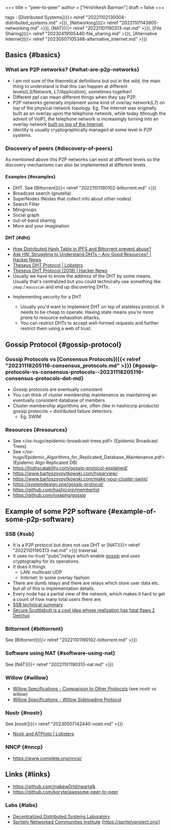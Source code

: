 +++
title = "peer-to-peer"
author = ["Hrishikesh Barman"]
draft = false
+++

tags
: [Distributed Systems]({{< relref "20221102130004-distributed_systems.md" >}}), [Networking]({{< relref "20221101143905-networking.md" >}}), [NAT]({{< relref "20221101190313-nat.md" >}}), [File Sharing]({{< relref "20230419105440-file_sharing.md" >}}), [Alternative Internet]({{< relref "20230507105348-alternative_internet.md" >}})


## Basics {#basics}


### What are P2P networks? {#what-are-p2p-networks}

-   I am not sure of the theoretical definitions but out in the wild, the main thing to understand is that this can happen at different levels(L3/Network, L7/Application), sometimes together!
-   Different ppl can mean different things when they say P2P.
-   P2P networks generally implement some kind of overlay network(L7) on top of the physical network topology. Eg. The Internet was originally built as an overlay upon the telephone network, while today (through the advent of VoIP), the telephone network is increasingly turning into an overlay network [built on top of the Internet](https://en.wikipedia.org/wiki/Overlay_network).
-   Identity is usually cryptographically managed at some level in P2P systems.


### Discovery of peers {#discovery-of-peers}

As mentioned above this P2P networks can exist at different levels so the discovery mechanisms can also be implemented at different levels.


#### Examples {#examples}

-   DHT. See [Bittorrent]({{< relref "20221101190102-bittorrent.md" >}})
-   Broadcast search (gnutella)
-   SuperNodes (Nodes that collect info about other nodes)
-   Search Filter
-   Minigroups
-   Social graph
-   out-of-band sharing
-   More and your imagination


#### DHT {#dht}

-   [How Distributed Hash Table in IPFS and Bittorrent prevent abuse?](https://stackoverflow.com/questions/53267939/how-distributed-hash-table-in-ipfs-and-bittorrent-prevent-abuse)
-   [Ask HN: Struggling to Understand DHTs – Any Good Resources? | Hacker News](https://news.ycombinator.com/item?id=43065125)
-   [Theseus DHT Protocol | Lobsters](https://lobste.rs/s/vkxuwv/theseus_dht_protocol)
-   [Theseus DHT Protocol (2018) | Hacker News](https://news.ycombinator.com/item?id=36394247)
-   Usually we have to know the address of the DHT by some means. Usually that's centralized but you could technically use something like `zmap` / `massscan` and end up discovering DHTs.

<!--list-separator-->

-  Implementing security for a DHT

    -   Usually you'd want to implement DHT on top of stateless protocol. It needs to be cheap to operate. Having state means you're more prone to resource exhaustion attacks.
    -   You can restrict DHTs to accept well-formed requests and further restrict them using a web of trust.


## Gossip Protocol {#gossip-protocol}


### Gossip Protocols vs [Consensus Protocols]({{< relref "20231118205116-consensus_protocols.md" >}}) {#gossip-protocols-vs-consensus-protocols--20231118205116-consensus-protocols-dot-md}

-   Gossip protocols are eventually consistent
-   You can think of cluster membership maintenance as maintaining an eventually consistent database of members
-   Cluster membership algorithms are, often (like in hashicorp products) gossip protocols + distributed failure detectors.
    -   Eg. SWIM


### Resources {#resources}

-   See </ox-hugo/epidemic-broadcast-trees.pdf> (Epidemic Broadcast Trees)
-   See </ox-hugo/Epidemic_Algorithms_for_Replicated_Database_Maintenance.pdf> (Epidemic Algo Replicated DB)
-   <https://highscalability.com/gossip-protocol-explained/>
-   <https://www.bartoszsypytkowski.com/hyparview/>
-   <https://www.bartoszsypytkowski.com/make-your-cluster-swim/>
-   <https://systemdesign.one/gossip-protocol/>
-   <https://github.com/hashicorp/memberlist>
-   <https://github.com/josephg/gossip>


## Example of some P2P software {#example-of-some-p2p-software}


### SSB {#ssb}

-   It is a P2P protocol but does not use DHT or [NAT]({{< relref "20221101190313-nat.md" >}}) traversal.
-   It uses no-trust "pubs"/relays which enable [gossip](https://en.wikipedia.org/wiki/Gossip_protocol) and uses cryptography for its operations.
-   It does it things
    -   LAN: multicast UDP
    -   Internet: In some overlay fashion
-   There are dumb relays and there are relays which store user data etc. but all of this is implementation details.
-   Every node has a partial view of the network, which makes it hard to get a count of how many total users there are.
-   [SSB technical summary](https://scuttlebot.io/more/protocols/secure-scuttlebutt.html)
-   [Secure Scuttlebutt is a cool idea whose realization has fatal flaws ⁑ Derctuo](https://derctuo.github.io/notes/secure-scuttlebutt.html)


### Bittorrent {#bittorrent}

See [Bittorrent]({{< relref "20221101190102-bittorrent.md" >}})


### Software using NAT {#software-using-nat}

See [NAT]({{< relref "20221101190313-nat.md" >}})


### Willow {#willow}

-   [Willow Specifications - Comparison to Other Protocols](https://willowprotocol.org/more/compare/index.html#willow_compared) (see nostr vs willow)
-   [Willow Specifications - Willow Sideloading Protocol](https://willowprotocol.org/specs/sideloading)


### Nostr {#nostr}

See [nostr]({{< relref "20230507142440-nostr.md" >}})

-   [Nostr and ATProto | Lobsters](https://lobste.rs/s/qg0qh8/nostr_atproto)


### NNCP {#nncp}

-   <https://www.complete.org/nncp/>


## Links {#links}

-   <https://github.com/makew0rld/neartalk>
-   <https://github.com/kgryte/awesome-peer-to-peer>


### Labs {#labs}

-   [Decentralized Distributed Systems Laboratory](https://www.epfl.ch/labs/dedis/)
-   [Spritely Networked Communities Institute](https://spritely.institute/) (<https://spritelyproject.org/>)
